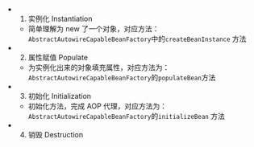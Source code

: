 - 1. 实例化 Instantiation
	- 简单理解为 new 了一个对象，对应方法：`AbstractAutowireCapableBeanFactory`中的`createBeanInstance` 方法
- 2. 属性赋值 Populate
	- 为实例化出来的对象填充属性，对应方法为：`AbstractAutowireCapableBeanFactory`的`populateBean`方法
- 3. 初始化 Initialization
	- 初始化方法，完成 AOP 代理，对应方法为：`AbstractAutowireCapableBeanFactory`的`initializeBean` 方法
- 4. 销毁 Destruction